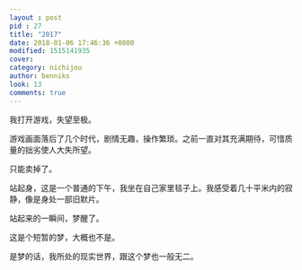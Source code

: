 ```yaml
---
layout : post
pid : 27
title: "2017"
date: 2018-01-06 17:46:36 +0800
modified: 1515141935
cover: 
category: nichijou
author: benniks
look: 13
comments: true
---
```


我打开游戏，失望至极。 

游戏画面落后了几个时代，剧情无趣，操作繁琐。之前一直对其充满期待，可惜质量的拙劣使人大失所望。 

只能卖掉了。 

站起身，这是一个普通的下午，我坐在自己家里毯子上。我感受着几十平米内的寂静，像是身处一部旧默片。 

站起来的一瞬间，梦醒了。


这是个短暂的梦，大概也不是。 

是梦的话，我所处的现实世界，跟这个梦也一般无二。